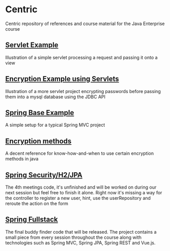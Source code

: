 # Centric
Centric repository of references and course material for the Java Enterprise course


## [Servlet Example](Code/ServletExample)
Illustration of a simple servlet processing a request and passing it onto a view

## [Encryption Example using Servlets](Code/EncryptionExample)
Illustration of a more servlet project encrypting passwords before passing them into a mysql database using the JDBC API

## [Spring Base Example](Code/SpringExample)
A simple setup for a typical Spring MVC project

## [Encryption methods](https://howtodoinjava.com/security/how-to-generate-secure-password-hash-md5-sha-pbkdf2-bcrypt-examples/)
A decent reference for know-how-and-when to use certain encryption methods in java

## [Spring Security/H2/JPA](Code/SpringH2SecurityExample)
The 4th meetings code, it's unfinished and will be worked on during our next session but feel free to finish it alone. Right now it's missing a way for the controller to register a new user, hint, use the userRepository and reroute the action on the form

## [Spring Fullstack](Code/SpringFullStack)
The final buddy finder code that will be released. The project contains a small piece from every session throughout the course along with technologies such as Spring MVC, Spring JPA, Spring REST and Vue.js.